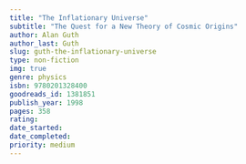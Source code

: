 ```yaml
---
title: "The Inflationary Universe"
subtitle: "The Quest for a New Theory of Cosmic Origins"
author: Alan Guth
author_last: Guth
slug: guth-the-inflationary-universe
type: non-fiction
img: true
genre: physics
isbn: 9780201328400
goodreads_id: 1381851
publish_year: 1998
pages: 358
rating: 
date_started:
date_completed:
priority: medium
---
```

